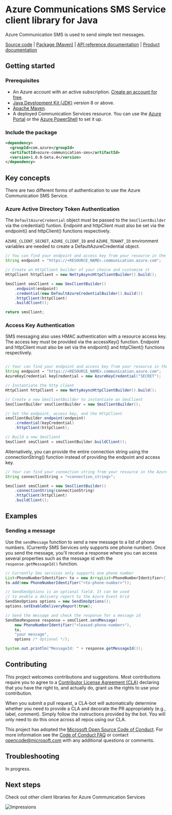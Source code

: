 # Azure Communications SMS Service client library for Java

Azure Communication SMS is used to send simple text messages.

[Source code][source] | [Package (Maven)][package] | [API reference documentation][api_documentation]
| [Product documentation][product_docs]

## Getting started

### Prerequisites

- An Azure account with an active subscription. [Create an account for free](https://azure.microsoft.com/free/?WT.mc_id=A261C142F).
- [Java Development Kit (JDK)](https://docs.microsoft.com/java/azure/jdk/?view=azure-java-stable) version 8 or above.
- [Apache Maven](https://maven.apache.org/download.cgi).
- A deployed Communication Services resource. You can use the [Azure Portal](https://docs.microsoft.com/azure/communication-services/quickstarts/create-communication-resource?tabs=windows&pivots=platform-azp) or the [Azure PowerShell](https://docs.microsoft.com/powershell/module/az.communication/new-azcommunicationservice) to set it up.

### Include the package

[//]: # ({x-version-update-start;com.azure:azure-communication-sms;current})
```xml
<dependency>
  <groupId>com.azure</groupId>
  <artifactId>azure-communication-sms</artifactId>
  <version>1.0.0-beta.4</version> 
</dependency>
```

## Key concepts

There are two different forms of authentication to use the Azure Communication SMS Service.

### Azure Active Directory Token Authentication

The `DefaultAzureCredential` object must be passed to the `SmsClientBuilder` via
the credential() funtion. Endpoint and httpClient must also be set
via the endpoint() and httpClient() functions respectively.

`AZURE_CLIENT_SECRET`, `AZURE_CLIENT_ID` and `AZURE_TENANT_ID` environment variables 
are needed to create a DefaultAzureCredential object.

<!-- embedme src/samples/java/com/azure/communication/sms/samples/quickstart/ReadmeSamples.java#L80-L92 -->
```java
// You can find your endpoint and access key from your resource in the Azure Portal
String endpoint = "https://<RESOURCE_NAME>.communication.azure.com";

// Create an HttpClient builder of your choice and customize it
HttpClient httpClient = new NettyAsyncHttpClientBuilder().build();

SmsClient smsClient = new SmsClientBuilder()
    .endpoint(endpoint)
    .credential(new DefaultAzureCredentialBuilder().build())
    .httpClient(httpClient)
    .buildClient();

return smsClient;
```

### Access Key Authentication

SMS messaging also uses HMAC authentication with a resource access key. The access key must be provided
via the accessKey() function. Endpoint and httpClient must also be set via the endpoint() and httpClient()
functions respectively.

<!-- embedme src/samples/java/com/azure/communication/sms/samples/quickstart/ReadmeSamples.java#L25-L41 -->
```java

// Your can find your endpoint and access key from your resource in the Azure Portal
String endpoint = "https://<RESOURCE_NAME>.communication.azure.com";
AzureKeyCredential keyCredential = new AzureKeyCredential("SECRET");

// Instantiate the http client
HttpClient httpClient = new NettyAsyncHttpClientBuilder().build();

// Create a new SmsClientBuilder to instantiate an SmsClient
SmsClientBuilder smsClientBuilder = new SmsClientBuilder();

// Set the endpoint, access key, and the HttpClient
smsClientBuilder.endpoint(endpoint)
    .credential(keyCredential)
    .httpClient(httpClient);

// Build a new SmsClient
SmsClient smsClient = smsClientBuilder.buildClient();

```

Alternatively, you can provide the entire connection string using the connectionString() function instead of providing the endpoint and access key. 
<!-- embedme src/samples/java/com/azure/communication/sms/samples/quickstart/ReadmeSamples.java#L66-L72 -->
```java
// Your can find your connection string from your resource in the Azure Portal
String connectionString = "<connection_string>";

SmsClient smsClient = new SmsClientBuilder()
    .connectionString(connectionString)
    .httpClient(httpClient)
    .buildClient();
```

## Examples

### Sending a message
Use the `sendMessage` function to send a new message to a list of phone numbers.
(Currently SMS Services only supports one phone number).
Once you send the message, you'll receive a response where you can access several
properties such as the message id with the `response.getMessageId()` function.

<!-- embedme src/samples/java/com/azure/communication/sms/samples/quickstart/ReadmeSamples.java#L43-L59 -->
```java
// Currently Sms services only supports one phone number
List<PhoneNumberIdentifier> to = new ArrayList<PhoneNumberIdentifier>();
to.add(new PhoneNumberIdentifier("<to-phone-number>"));

// SendSmsOptions is an optional field. It can be used
// to enable a delivery report to the Azure Event Grid
SendSmsOptions options = new SendSmsOptions();
options.setEnableDeliveryReport(true);

// Send the message and check the response for a message id
SendSmsResponse response = smsClient.sendMessage(
    new PhoneNumberIdentifier("<leased-phone-number>"), 
    to, 
    "your message",
    options /* Optional */);

System.out.println("MessageId: " + response.getMessageId());
```

## Contributing

This project welcomes contributions and suggestions. Most contributions require you to agree to a [Contributor License Agreement (CLA)][cla] declaring that you have the right to, and actually do, grant us the rights to use your contribution.

When you submit a pull request, a CLA-bot will automatically determine whether you need to provide a CLA and decorate the PR appropriately (e.g., label, comment). Simply follow the instructions provided by the bot. You will only need to do this once across all repos using our CLA.

This project has adopted the [Microsoft Open Source Code of Conduct][coc]. For more information see the [Code of Conduct FAQ][coc_faq] or contact [opencode@microsoft.com][coc_contact] with any additional questions or comments.


## Troubleshooting

In progress.

## Next steps

Check out other client libraries for Azure Communication Services

<!-- LINKS -->
[cla]: https://cla.microsoft.com
[coc]: https://opensource.microsoft.com/codeofconduct/
[coc_faq]: https://opensource.microsoft.com/codeofconduct/faq/
[coc_contact]: mailto:opencode@microsoft.com
[product_docs]: https://docs.microsoft.com/azure/communication-services/
[package]: https://search.maven.org/artifact/com.azure/azure-communication-sms
[api_documentation]: https://aka.ms/java-docs
[source]: https://github.com/Azure/azure-sdk-for-java/tree/master/sdk/communication/azure-communication-sms/src

![Impressions](https://azure-sdk-impressions.azurewebsites.net/api/impressions/azure-sdk-for-java%2Feng%2Fazure-communications-sms%2FREADME.png)
